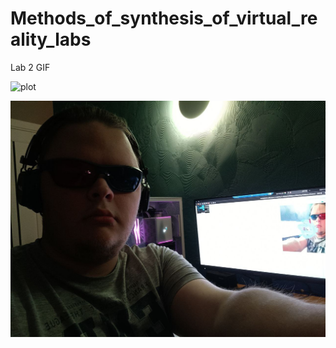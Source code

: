 # Methods_of_synthesis_of_virtual_reality_labs

Lab 2 GIF

![plot](./PA-2.gif)

![plot](./photo.jpg)
